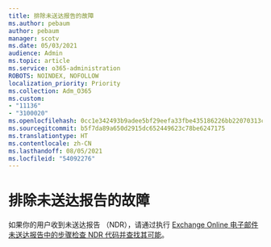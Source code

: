 ```yaml
---
title: 排除未送达报告的故障
ms.author: pebaum
author: pebaum
manager: scotv
ms.date: 05/03/2021
audience: Admin
ms.topic: article
ms.service: o365-administration
ROBOTS: NOINDEX, NOFOLLOW
localization_priority: Priority
ms.collection: Adm_O365
ms.custom:
- "11136"
- "3100020"
ms.openlocfilehash: 0cc1e342493b9adee5bf29eefa33fbe435186226bb22070313cd0b127ffd0310
ms.sourcegitcommit: b5f7da89a650d2915dc652449623c78be6247175
ms.translationtype: HT
ms.contentlocale: zh-CN
ms.lasthandoff: 08/05/2021
ms.locfileid: "54092276"
---
```

# <a name="troubleshooting-non-delivery-reports"></a>排除未送达报告的故障

如果你的用户收到未送达报告 （NDR），请通过执行 [Exchange Online 电子邮件未送达报告中的步骤检查 NDR 代码并查找其可能](https://docs.microsoft.com/exchange/mail-flow-best-practices/non-delivery-reports-in-exchange-online/non-delivery-reports-in-exchange-online)。